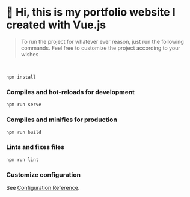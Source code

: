 # 👋 Hi, this is my portfolio website I created with Vue.js

> To run the project for whatever ever reason, just run the following commands. Feel free to customize the project according to your wishes
<br>

```
npm install
```

### Compiles and hot-reloads for development
```
npm run serve
```

### Compiles and minifies for production
```
npm run build
```

### Lints and fixes files
```
npm run lint
```

### Customize configuration
See [Configuration Reference](https://cli.vuejs.org/config/).

